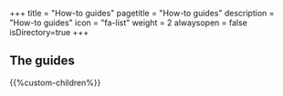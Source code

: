 +++
title = "How-to guides"
pagetitle = "How-to guides"
description = "How-to guides"
icon = "fa-list"
weight = 2
alwaysopen = false
isDirectory=true
+++

## The guides

{{%custom-children%}}
